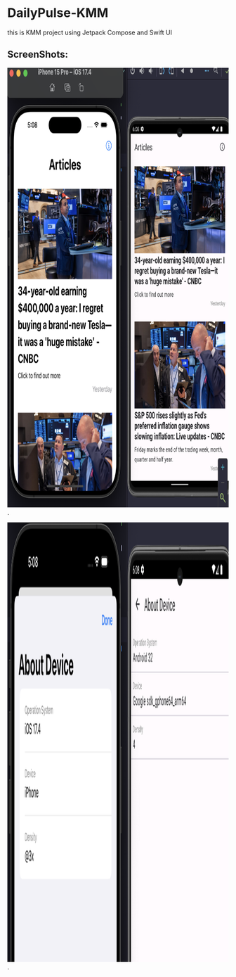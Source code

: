 # DailyPulse-KMM
this is KMM project using Jetpack Compose and Swift UI


## ScreenShots:
<img src="/images/pic1.png" width="600" height="1000"/>.


<img src="/images/pic2.png" width="600" height="1000"/>.
